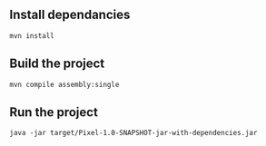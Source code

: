 ## Install dependancies <br>
`mvn install`

## Build the project <br>
`mvn compile assembly:single`

## Run the project <br>
`java -jar target/Pixel-1.0-SNAPSHOT-jar-with-dependencies.jar`